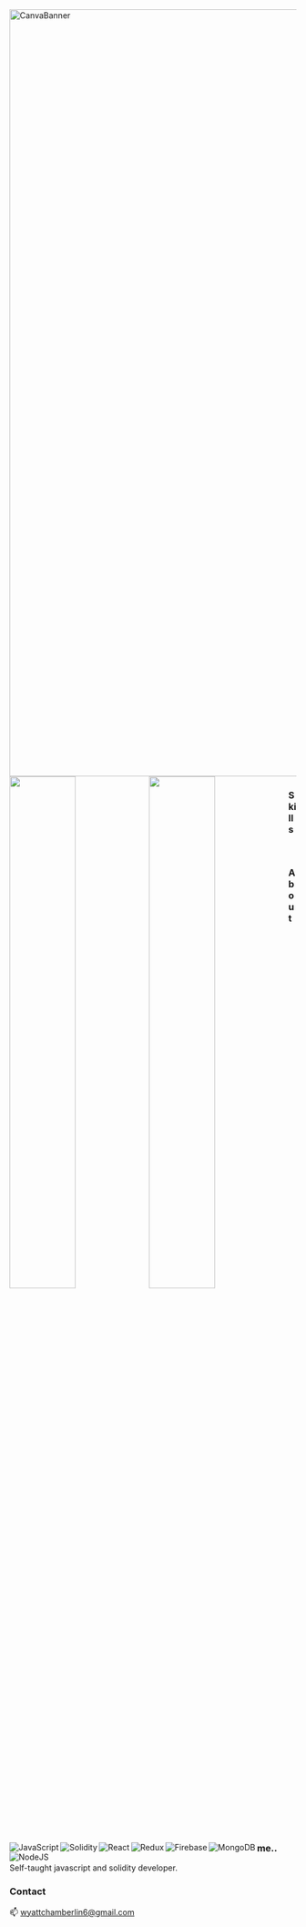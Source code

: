 <img width="1347" alt="CanvaBanner" src="https://user-images.githubusercontent.com/98968683/221973333-e119f2cd-5d92-45a8-ba97-60e4904ce0fc.png">


<img align="left" width=48% src="https://github-readme-stats.vercel.app/api/top-langs/?username=elkaholic6&layout=compact" />
<img align="left" width=48% src="https://github-readme-stats.vercel.app/api?username=elkaholic6&show_icons=true&theme=radical" />


### Skills
<div width=100%>
<img align="left" alt="JavaScript" src="https://img.shields.io/badge/javascript-%23323330.svg?style=for-the-badge&logo=javascript&logoColor=%23F7DF1E" />
<img align="left" alt="Solidity" src="https://img.shields.io/badge/Solidity-%23363636.svg?style=for-the-badge&logo=solidity&logoColor=white" />
<img align="left" alt="React" src="https://img.shields.io/badge/react-%2320232a.svg?style=for-the-badge&logo=react&logoColor=%2361DAFB" />
<img align="left" alt="Redux" src="https://img.shields.io/badge/redux-%23593d88.svg?style=for-the-badge&logo=redux&logoColor=white" />
<img align="left" alt="Firebase" src="https://img.shields.io/badge/Firebase-039BE5?style=for-the-badge&logo=Firebase&logoColor=white" />
<img align="left" alt="MongoDB" src="https://img.shields.io/badge/MongoDB-%234ea94b.svg?style=for-the-badge&logo=mongodb&logoColor=white" />
<img align="left" alt="NodeJS" src="https://img.shields.io/badge/node.js-6DA55F?style=for-the-badge&logo=node.js&logoColor=white" />
</div>
</br>



### About me..

Self-taught javascript and solidity developer.
</br>


### Contact
📫 wyattchamberlin6@gmail.com


